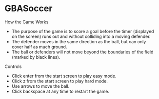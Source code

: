 # GBASoccer

How the Game Works
- The purpose of the game is to score a goal before the timer (displayed on the screen) runs out and without
colliding into a moving defender.
- The defender moves in the same direction as the ball, but can only cover half as much ground.
- The ball or defenders will not move beyond the boundaries of the field (marked by black lines).

Controls
- Click enter from the start screen to play easy mode.
- Click z from the start screen to play hard mode.
- Use arrows to move the ball.
- Click backspace at any time to restart the game.